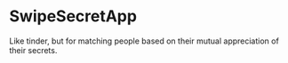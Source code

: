 # SwipeSecretApp
Like tinder, but for matching people based on their mutual appreciation of their secrets.
